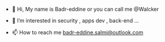 - 👋 Hi, My name is Badr-eddine or  you can call me @Walcker
- 👀 I’m interested in security , apps dev , back-end ...

- 📫 How to reach me badr-eddine.salmi@outlook.com
<!---
w4lck3r/w4lck3r is a ✨ special ✨ repository because its `README.md` (this file) appears on your GitHub profile.
You can click the Preview link to take a look at your changes.
--->
